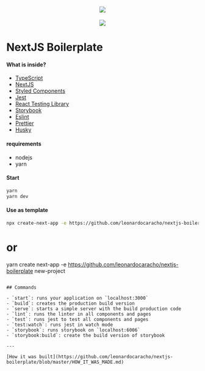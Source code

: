 <h1 align="center">
  <img src=".github/logo-gh.svg" atl="React Avançado" />
</h1>

<p align="center">
  <img src=".github/hero-illustration.svg" atl="Um desenvolvedor caminhando e uma tela com código e também escrito a palavra Next.JS" />
</p>

# NextJS Boilerplate

#### What is inside?

- [TypeScript](https://www.typescriptlang.org/)
- [NextJS](https://nextjs.org/)
- [Styled Components](https://styled-components.com/)
- [Jest](https://jestjs.io/)
- [React Testing Library](https://testing-library.com/docs/react-testing-library/intro)
- [Storybook](https://storybook.js.org/)
- [Eslint](https://eslint.org/)
- [Prettier](https://prettier.io/)
- [Husky](https://github.com/typicode/husky)

#### requirements

- nodejs
- yarn

#### Start

```bash
yarn
yarn dev
```

#### Use as template

```bash
npx create-next-app -e https://github.com/leonardocaracho/nextjs-boilerplate new-project
```

# or

yarn create next-app -e https://github.com/leonardocaracho/nextjs-boilerplate new-project
```

## Commands

- `start`: runs your application on `localhost:3000`
- `build`: creates the production build version
- `serve`: starts a simple server with the build production code
- `lint`: runs the linter in all components and pages
- `test`: runs jest to test all components and pages
- `test:watch`: runs jest in watch mode
- `storybook`: runs storybook on `localhost:6006`
- `storybook:build`: create the build version of storybook

---

[How it was built](https://github.com/leonardocaracho/nextjs-boilerplate/blob/master/HOW_IT_WAS_MADE.md)
